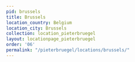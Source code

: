 ```yaml
---
pid: brussels
title: Brussels
location_country: Belgium
location_city: Brussels
collection: location_pieterbruegel
layout: locationpage_pieterbruegel
order: '06'
permalink: "/pieterbruegel/locations/brussels/"
---
```


